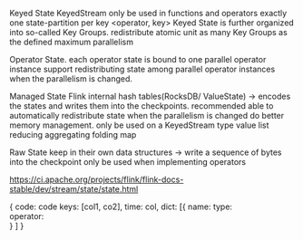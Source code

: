 


Keyed State 
    KeyedStream
    only be used in functions and operators 
    exactly one state-partition per key
    <operator, key>
    Keyed State is further organized into so-called Key Groups.
        redistribute 
        atomic unit
        as many Key Groups as the defined maximum parallelism
        

Operator State.
    each operator state is bound to one parallel operator instance
    support redistributing state among parallel operator instances when the parallelism is changed.

Managed State
    Flink internal hash tables(RocksDB/ ValueState) -> encodes the states and writes them into the checkpoints.
    recommended
         able to automatically redistribute state when the parallelism is changed
        do better memory management.
    only be used on a KeyedStream
    type
        value
        list
        reducing
        aggregating
        folding
        map


Raw State
    keep in their own data structures -> write a sequence of bytes into the checkpoint
    only be used when implementing operators


https://ci.apache.org/projects/flink/flink-docs-stable/dev/stream/state/state.html



{
    code:   code
    keys:   [col1, co2],
    time:   col,
    dict:   [{
            name:
            type:   
            operator:   
        }
    ]
}